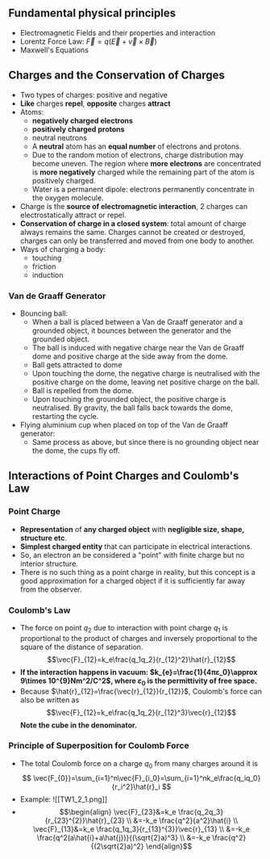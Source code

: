## Fundamental physical principles
- Electromagnetic Fields and their properties and interaction
- Lorentz Force Law: $\vec{F}=q(\vec{E}+\vec{v}\times \vec{B})$
- Maxwell's Equations
## Charges and the Conservation of Charges
- Two types of charges: positive and negative
- **Like** charges **repel**, **opposite** charges **attract**
- Atoms: 
	- **negatively charged electrons**
	- **positively charged protons**
	- neutral neutrons
	- A **neutral** atom has an **equal number** of electrons and protons.
	- Due to the random motion of electrons, charge distribution may become uneven. The region where **more electrons** are concentrated is **more negatively** charged while the remaining part of the atom is positively charged.
	- Water is a permanent dipole: electrons permanently concentrate in the oxygen molecule.
- Charge is the **source of electromagnetic interaction**, 2 charges can electrostatically attract or repel.
- **Conservation of charge in a closed system**: total amount of charge always remains the same. Charges cannot be created or destroyed, charges can only be transferred and moved from one body to another.
- Ways of charging a body:
	- touching
	- friction
	- induction
### Van de Graaff Generator
- Bouncing ball:
	- When a ball is placed between a Van de Graaff generator and a grounded object, it bounces between the generator and the grounded object.
	- The ball is induced with negative charge near the Van de Graaff dome and positive charge at the side away from the dome.
	- Ball gets attracted to dome
	- Upon touching the dome, the negative charge is neutralised with the positive charge on the dome, leaving net positive charge on the ball.
	- Ball is repelled from the dome.
	- Upon touching the grounded object, the positive charge is neutralised. By gravity, the ball falls back towards the dome, restarting the cycle.
- Flying aluminium cup when placed on top of the Van de Graaff generator:
	- Same process as above, but since there is no grounding object near the dome, the cups fly off.
## Interactions of Point Charges and Coulomb's Law
### Point Charge
- **Representation** of **any charged object** with **negligible size, shape, structure etc**.
- **Simplest charged entity** that can participate in electrical interactions.
- So, an electron an be considered a "point" with finite charge but no interior structure.
- There is no such thing as a point charge in reality, but this concept is a good approximation for a charged object if it is sufficiently far away from the observer.
### Coulomb's Law
- The force on point $q_2$ due to interaction with point charge $q_1$ is proportional to the product of charges and inversely proportional to the square of the distance of separation. $$\vec{F}_{12}=k_e\frac{q_1q_2}{r_{12}^2}\hat{r}_{12}$$
- **If the interaction happens in vacuum: $k_{e}=\frac{1}{4πε_0}\approx 9\times 10^{9}Nm^2/C^2$, where $ε_0$ is the permittivity of free space.**
- Because $\hat{r}_{12}=\frac{\vec{r}_{12}}{r_{12}}$, Coulomb's force can also be written as $$\vec{F}_{12}=k_e\frac{q_1q_2}{r_{12}^3}\vec{r}_{12}$$ **Note the cube in the denominator.**
### Principle of Superposition for Coulomb Force
- The total Coulomb force on a charge $q_0$ from many charges around it is $$
\vec{F_{0}}=\sum_{i=1}^n\vec{F}_{i_0}=\sum_{i=1}^nk_e\frac{q_iq_0}{r_i^2}\hat{r}_i
$$
- Example: ![[TW1_2_1.png]]
- $$\begin{align}
\vec{F}_{23}&=k_e \frac{q_2q_3}{r_{23}^{2}}\hat{r}_{23} \\
&=-k_e \frac{q^2}{a^2}\hat{i} \\
\vec{F}_{13}&=k_e \frac{q_1q_3}{r_{13}^{3}}\vec{r}_{13} \\
&=-k_e \frac{q^2(a\hat{i}+a\hat{j})}{(\sqrt{2}a)^3} \\
&=-k_e \frac{q^2}{(2\sqrt{2}a)^2}
\end{align}$$